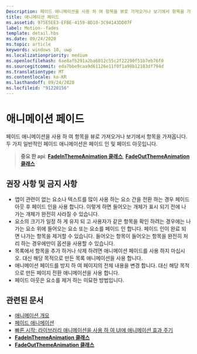 ```yaml
---
Description: 페이드 애니메이션을 사용 하 여 항목을 뷰로 가져오거나 보기에서 항목을 가져옵니다. 두 가지 일반적인 페이드 애니메이션은 페이드 인 및 페이드 아웃입니다.
title: 애니메이션 페이드
ms.assetid: 975E5EE3-EFBE-4159-8D10-3C94143DD07F
label: Motion--fades
template: detail.hbs
ms.date: 09/24/2020
ms.topic: article
keywords: windows 10, uwp
ms.localizationpriority: medium
ms.openlocfilehash: 6ae8afb291a2ba6012c55c2f22290f51b7eb76f0
ms.sourcegitcommit: eda7bbe9caa9d61126e11f0f1a98b12183df794d
ms.translationtype: MT
ms.contentlocale: ko-KR
ms.lasthandoff: 09/24/2020
ms.locfileid: "91220156"
---
```

# <a name="fade-animations"></a>애니메이션 페이드



페이드 애니메이션을 사용 하 여 항목을 뷰로 가져오거나 보기에서 항목을 가져옵니다. 두 가지 일반적인 페이드 애니메이션은 페이드 인 및 페이드 아웃입니다.

> **중요 한 api**: [**FadeInThemeAnimation 클래스**](/uwp/api/Windows.UI.Xaml.Media.Animation.FadeInThemeAnimation), [**FadeOutThemeAnimation 클래스**](/uwp/api/Windows.UI.Xaml.Media.Animation.FadeOutThemeAnimation)


## <a name="dos-and-donts"></a>권장 사항 및 금지 사항


-   앱이 관련이 없는 요소나 텍스트를 많이 사용 하는 요소 간을 전환 하는 경우 페이드 아웃 후 페이드 인을 사용 합니다. 이렇게 하면 들어오는 개체가 표시 되기 전에 나가는 개체가 완전히 사라질 수 있습니다.
-   요소의 크기가 일정 하 게 유지 되 고 사용자가 같은 항목을 확인 하려는 경우에는 나가는 요소 위에 들어오는 요소 또는 요소를 페이드 인 합니다. 페이드 인이 완료 되 면 나가는 항목을 제거할 수 있습니다. 들어오는 항목이 들어오는 항목을 완전히 처리 하는 경우에만이 옵션을 사용할 수 있습니다.
-   목록에서 항목을 추가 하거나 삭제 하려면 애니메이션 페이드를 사용 하지 마십시오. 대신 해당 목적으로 만든 목록 애니메이션을 사용 합니다.
-   애니메이션 페이드를 방지 하 여 페이지의 전체 내용을 변경 합니다. 대신 해당 목적으로 만든 페이지 전환 애니메이션을 사용 합니다.
-   페이드 아웃은 요소를 제거 하는 미묘한 방법입니다.
## <a name="related-articles"></a>관련된 문서

* [애니메이션 개요](./xaml-animation.md)
* [페이드 애니메이션](/previous-versions/windows/apps/jj649429(v=win.10))
* [빠른 시작: 라이브러리 애니메이션을 사용 하 여 UI에 애니메이션 효과 주기](/previous-versions/windows/apps/hh452703(v=win.10))
* [**FadeInThemeAnimation 클래스**](/uwp/api/Windows.UI.Xaml.Media.Animation.FadeInThemeAnimation)
* [**FadeOutThemeAnimation 클래스**](/uwp/api/Windows.UI.Xaml.Media.Animation.FadeOutThemeAnimation)

 

 

